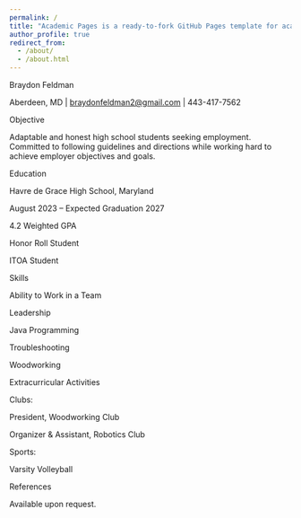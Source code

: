 ```yaml
---
permalink: /
title: "Academic Pages is a ready-to-fork GitHub Pages template for academic personal websites"
author_profile: true
redirect_from: 
  - /about/
  - /about.html
---
```


Braydon Feldman 

 Aberdeen, MD | braydonfeldman2@gmail.com | 443-417-7562 

Objective 

Adaptable and honest high school students seeking employment. Committed to following guidelines and directions while working hard to achieve employer objectives and goals. 

Education 

Havre de Grace High School, Maryland 

 August 2023 – Expected Graduation 2027 

4.2 Weighted GPA 

Honor Roll Student 

ITOA Student 

Skills 

Ability to Work in a Team 

Leadership 

 Java Programming 

Troubleshooting 

Woodworking 

Extracurricular Activities 

Clubs: 

President, Woodworking Club 

Organizer & Assistant, Robotics Club 

Sports: 

Varsity Volleyball 

 

References 

Available upon request. 

 
